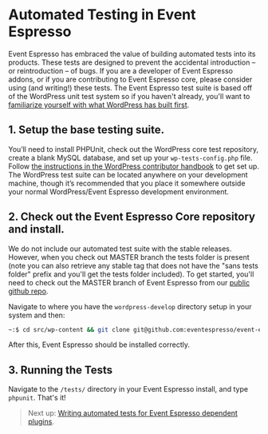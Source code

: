 # Automated Testing in Event Espresso

Event Espresso has embraced the value of building automated tests into its products.  These tests are designed to prevent the accidental introduction – or reintroduction – of bugs. If you are a developer of Event Espresso addons, or if you are contributing to Event Espresso core, please consider using (and writing!) these tests. The Event Espresso test suite is based off of the WordPress unit test system so if you haven't already, you'll want to [familiarize yourself with what WordPress has built first](https://make.wordpress.org/core/handbook/automated-testing/).

## 1. Setup the base testing suite.

You’ll need to install PHPUnit, check out the WordPress core test repository, create a blank MySQL database, and set up your `wp-tests-config.php` file. Follow [the instructions in the WordPress contributor handbook](https://make.wordpress.org/core/handbook/automated-testing/#installation) to get set up. The WordPress test suite can be located anywhere on your development machine, though it’s recommended that you place it somewhere outside your normal WordPress/Event Espresso development environment.

## 2. Check out the Event Espresso Core repository and install.

We do not include our automated test suite with the stable releases.  However, when you check out MASTER branch the tests folder is present (note you can also retrieve any stable tag that does not have the "sans tests folder" prefix and you'll get the tests folder included).  To get started, you'll need to check out the MASTER branch of Event Espresso from our [public github repo](https://github.com/eventespresso/event-espresso-core).

Navigate to where you have the `wordpress-develop` directory setup in your system and then:

```bash
~:$ cd src/wp-content && git clone git@github.com:eventespresso/event-espresso-core.git event-espresso-core && cd event-espresso-core && git checkout -b MASTER origin/MASTER
```

After this, Event Espresso should be installed correctly.

## 3. Running the Tests

Navigate to the `/tests/` directory in your Event Espresso install, and type `phpunit`. That's it!

> Next up: [Writing automated tests for Event Espresso dependent plugins](writing-automated-tests-for-ee-plugins.md).